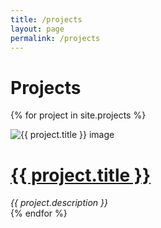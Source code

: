 ```yaml
---
title: /projects
layout: page
permalink: /projects
---
```


# Projects


{% for project in site.projects %}
<div class="projects-entry">
<img src="{{ project.image | relative_url }}" alt="{{ project.title }} image" class="project-image">
<div class="project-details">
    <h1><a href="{{ project.url }}" class="no-underline">{{ project.title }}</a></h1>
    <i>{{ project.description }}</i>
</div>
</div>
{% endfor %}
